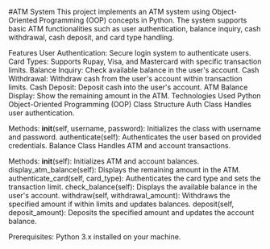 #ATM System
This project implements an ATM system using Object-Oriented Programming (OOP) concepts in Python. The system supports basic ATM functionalities such as user authentication, balance inquiry, cash withdrawal, cash deposit, and card type handling.

Features
User Authentication: Secure login system to authenticate users.
Card Types: Supports Rupay, Visa, and Mastercard with specific transaction limits.
Balance Inquiry: Check available balance in the user's account.
Cash Withdrawal: Withdraw cash from the user's account within transaction limits.
Cash Deposit: Deposit cash into the user's account.
ATM Balance Display: Show the remaining amount in the ATM.
Technologies Used
Python
Object-Oriented Programming (OOP)
Class Structure
Auth Class
Handles user authentication.

Methods:
__init__(self, username, password): Initializes the class with username and password.
authenticate(self): Authenticates the user based on provided credentials.
Balance Class
Handles ATM and account transactions.

Methods:
__init__(self): Initializes ATM and account balances.
display_atm_balance(self): Displays the remaining amount in the ATM.
authenticate_card(self, card_type): Authenticates the card type and sets the transaction limit.
check_balance(self): Displays the available balance in the user's account.
withdraw(self, withdrawal_amount): Withdraws the specified amount if within limits and updates balances.
deposit(self, deposit_amount): Deposits the specified amount and updates the account balance.


Prerequisites:
Python 3.x installed on your machine.
